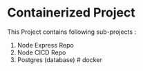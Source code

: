 # Containerized Project

This Project contains following sub-projects :

1. Node Express Repo
2. Node CICD Repo
3. Postgres (database)
#   d o c k e r  
 